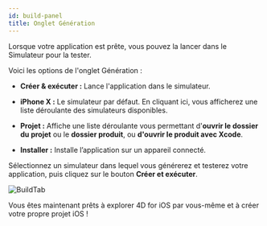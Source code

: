 ```yaml
---
id: build-panel
title: Onglet Génération
---
```


Lorsque votre application est prête, vous pouvez la lancer dans le Simulateur pour la tester.

Voici les options de l'onglet Génération :

* **Créer & exécuter :** Lance l'application dans le simulateur.

* **iPhone X :** Le simulateur par défaut. En cliquant ici, vous afficherez une liste déroulante des simulateurs disponibles.

* **Projet :** Affiche une liste déroulante vous permettant d'**ouvrir le dossier du projet** ou le **dossier produit**, ou **d'ouvrir le produit avec Xcode**.

* **Installer :** Installe l’application sur un appareil connecté.

Sélectionnez un simulateur dans lequel vous générerez et testerez votre application, puis cliquez sur le bouton **Créer et exécuter**.

![BuildTab](assets/fr/project-editor/Build-Tab-4D-for-iOS.png)

Vous êtes maintenant prêts à explorer 4D for iOS par vous-même et à créer votre propre projet iOS !